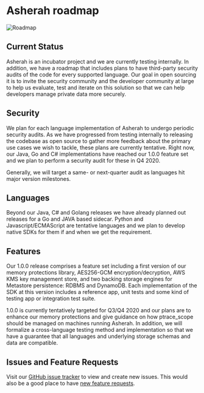 # Asherah roadmap

![Roadmap](images/roadmap.png)

## Current Status

Asherah is an incubator project and we are currently testing internally. In addition, we have a 
roadmap that includes plans to have third-party security audits of the code for every supported 
language. Our goal in open sourcing it is to invite the security community and the developer 
community at large to help us evaluate, test and iterate on this solution so that we can help 
developers manage private data more securely.

## Security

We plan for each language implementation of Asherah to undergo periodic security audits. As we
have progressed from testing internally to releasing the codebase as open source to gather more
feedback about the primary use cases we wish to tackle, these plans are currently tentative.
Right now, our Java, Go and C# implementations have reached our 1.0.0 feature set and we plan to 
perform a security audit for these in Q4 2020.

Generally, we will target a same- or next-quarter audit as languages hit major version milestones.


## Languages

Beyond our Java, C# and Golang releases we have already planned out releases for a Go and JAVA based 
sidecar. Python and Javascript/ECMAScript are tentative languages and we plan to develop native SDKs for
them if and when we get the requirement.


## Features

Our 1.0.0 release comprises a feature set including a first version of our memory protections library, AES256-GCM 
encryption/decryption, AWS KMS key management store, and two backing storage engines for Metastore persistence: RDBMS
and DynamoDB. Each implementation of the SDK at this version includes a reference app, unit tests and some kind of 
testing app or integration test suite.

1.0.0 is currently tentatively targeted for Q3/Q4 2020 and our plans are to enhance our memory 
protections and give guidance on how ptrace_scope should be managed on machines running Asherah. In addition, 
we will formalize a cross-language testing method and implementation so that we have a guarantee that all 
languages and underlying storage schemas and data are compatible.

## Issues and Feature Requests

Visit our [GitHub issue tracker](https://github.com/godaddy/asherah/issues) to view and create new
issues. This would also be a good place to have 
[new feature requests](https://github.com/godaddy/asherah/issues/new?assignees=&labels=&template=feature_request.md).
